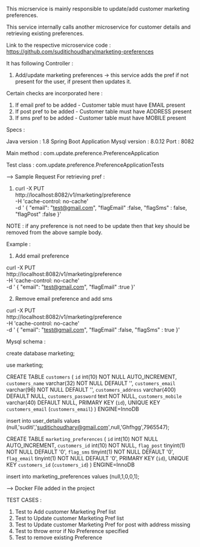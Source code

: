 This micrservice is mainly responsible to update/add customer marketing preferences.

This service internally calls another microservice for customer details and retrieving existing preferences.

Link to the respective microservice code : https://github.com/suditichoudhary/marketing-preferences

It has following Controller :
1. Add/update marketing preferences -> this service adds the pref if not present for the user, if present then updates it.


Certain checks are incorporated here :
1. If email pref to be added - Customer table must have EMAIL present
2. If post pref to be added - Customer table must have ADDRESS present
3. If sms pref to be added - Customer table must have MOBILE present

Specs :

Java version : 1.8 Spring Boot Application Mysql version : 8.0.12 Port : 8082

Main method : com.update.preference.PreferenceApplication

Test class : com.update.preference.PreferenceApplicationTests

--> Sample Request For retrieving pref :

1. curl -X PUT \
  http://localhost:8082/v1/marketing/preference \
  -H 'cache-control: no-cache' \
  -d ' {
         "email": "test@gmail.com",
         "flagEmail" :false,
         "flagSms" : false,
         "flagPost" :false
    }'

NOTE : if any preference is not need to be update then that key should be removed from the above sample body.

Example : 

1. Add email preference 

curl -X PUT \
  http://localhost:8082/v1/marketing/preference \
  -H 'cache-control: no-cache' \
  -d ' {
         "email": "test@gmail.com",
         "flagEmail" :true
    }'

 2. Remove email preference and add sms

 curl -X PUT \
  http://localhost:8082/v1/marketing/preference \
  -H 'cache-control: no-cache' \
  -d ' {
         "email": "test@gmail.com",
         "flagEmail" :false,
         "flagSms" : true
    }'


Mysql schema :

create database marketing;

use marketing;

CREATE TABLE `customers` (
  `id` int(10) NOT NULL AUTO_INCREMENT,
  `customers_name` varchar(32) NOT NULL DEFAULT '',
  `customers_email` varchar(96) NOT NULL DEFAULT '',
  `customers_address` varchar(400) DEFAULT NULL,
  `customers_password` text NOT NULL,
  `customers_mobile` varchar(40) DEFAULT NULL,
  PRIMARY KEY (`id`),
  UNIQUE KEY `customers_email` (`customers_email`)
) ENGINE=InnoDB

insert into user_details values (null,'suditi','suditichoudhary@gmail.com',null,'Ghfhgg',7965547);


CREATE TABLE `marketing_preferences` (
  `id` int(10) NOT NULL AUTO_INCREMENT,
  `customers_id` int(10) NOT NULL,
  `flag_post` tinyint(1) NOT NULL DEFAULT '0',
  `flag_sms` tinyint(1) NOT NULL DEFAULT '0',
  `flag_email` tinyint(1) NOT NULL DEFAULT '0',
  PRIMARY KEY (`id`),
  UNIQUE KEY `customers_id` (`customers_id`)
) ENGINE=InnoDB 

insert into marketing_preferences values (null,1,0,0,1);


--> Docker File added in the project

TEST CASES :

1. Test to Add customer Marketing Pref list
2. Test to Update customer Marketing Pref list
3. Test to Update customer Marketing Pref for post with address missing 
4. Test to throw error if No Preference specified
5. Test to remove existing Preference 
